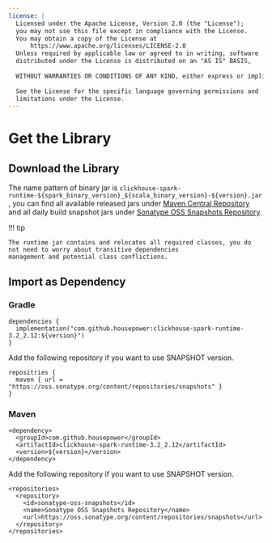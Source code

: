 ```yaml
---
license: |
  Licensed under the Apache License, Version 2.0 (the "License");
  you may not use this file except in compliance with the License.
  You may obtain a copy of the License at
      https://www.apache.org/licenses/LICENSE-2.0
  Unless required by applicable law or agreed to in writing, software
  distributed under the License is distributed on an "AS IS" BASIS,
  
  WITHOUT WARRANTIES OR CONDITIONS OF ANY KIND, either express or implied.
  
  See the License for the specific language governing permissions and
  limitations under the License.
---
```


Get the Library
===

## Download the Library

The name pattern of binary jar is `clickhouse-spark-runtime-${spark_binary_version}_${scala_binary_version}-${version}.jar`,
you can find all available released jars under [Maven Central Repository](https://repo1.maven.org/maven2/com/github/housepower)
and all daily build snapshot jars under [Sonatype OSS Snapshots Repository](https://oss.sonatype.org/content/repositories/snapshots/com/github/housepower/).

!!! tip

    The runtime jar contains and relocates all required classes, you do not need to worry about transitive dependencies
    management and potential class conflictions.

## Import as Dependency

### Gradle

```
dependencies {
  implementation("com.github.housepower:clickhouse-spark-runtime-3.2_2.12:${version}")
}
```

Add the following repository if you want to use SNAPSHOT version. 

```
repositries {
  maven { url = "https://oss.sonatype.org/content/repositories/snapshots" }
}
```

### Maven

```
<dependency>
  <groupId>com.github.housepower</groupId>
  <artifactId>clickhouse-spark-runtime-3.2_2.12</artifactId>
  <version>${version}</version>
</dependency>
```

Add the following repository if you want to use SNAPSHOT version.

```
<repositories>
  <repository>
    <id>sonatype-oss-snapshots</id>
    <name>Sonatype OSS Snapshots Repository</name>
    <url>https://oss.sonatype.org/content/repositories/snapshots</url>
  </repository>
</repositories>
```
